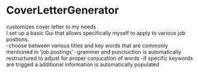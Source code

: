 # CoverLetterGenerator
customizes cover letter to my needs <br>
I set up a basic Gui that allows specifically myself to apply to various job postions.<br>
  -choose between various titles and key words that are commonly mentioned in 'job postings'
  -grammer and punctuction is automatically restructured to adjust for proper conjucation of words
  -if specific keywords are trigged a additional information is automatically populated

